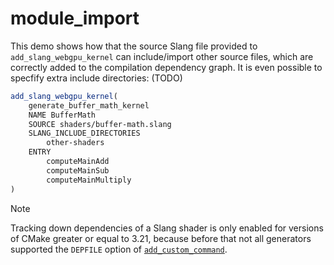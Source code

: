module_import
=============

This demo shows how that the source Slang file provided to `add_slang_webgpu_kernel` can include/import other source files, which are correctly added to the compilation dependency graph. It is even possible to specfify extra include directories: (TODO)

```CMake
add_slang_webgpu_kernel(
	generate_buffer_math_kernel
	NAME BufferMath
	SOURCE shaders/buffer-math.slang
	SLANG_INCLUDE_DIRECTORIES
		other-shaders
	ENTRY
		computeMainAdd
		computeMainSub
		computeMainMultiply
)
```

> [!NOTE]
> Tracking down dependencies of a Slang shader is only enabled for versions of CMake greater or equal to 3.21, because before that not all generators supported the `DEPFILE` option of [`add_custom_command`](https://cmake.org/cmake/help/latest/command/add_custom_command.html).
